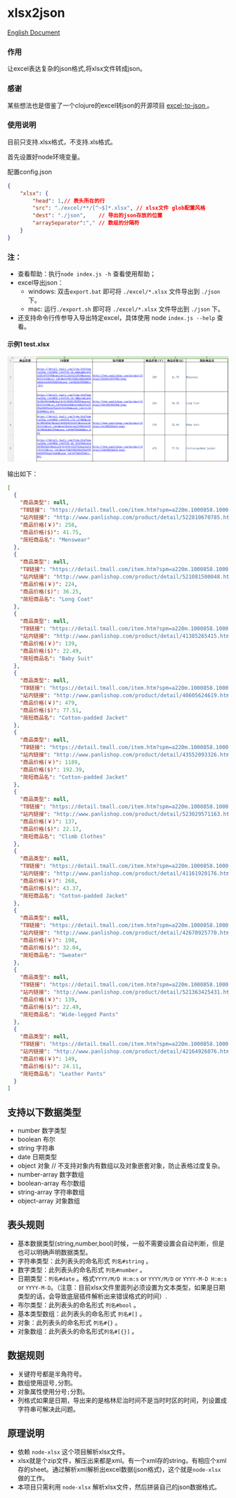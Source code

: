 xlsx2json
=========
[English Document](./docs/doc_en.md)

### 作用
让excel表达复杂的json格式,将xlsx文件转成json。

### 感谢
某些想法也是借鉴了一个clojure的excel转json的开源项目 [excel-to-json ](https://github.com/mhaemmerle/excel-to-json)。

### 使用说明
目前只支持.xlsx格式，不支持.xls格式。

首先设置好node环境变量。

配置config.json

```json
{
    "xlsx": {
        "head": 1,// 表头所在的行
        "src": "./excel/**/[^~$]*.xlsx", // xlsx文件 glob配置风格
        "dest": "./json",    // 导出的json存放的位置
        "arraySeparator":"," // 数组的分隔符
    }
}
```

### 注：
* 查看帮助：执行`node index.js -h` 查看使用帮助；
* excel导出json：
	* windows: 双击`export.bat` 即可将 `./excel/*.xlsx` 文件导出到 `./json` 下。
	* mac: 运行`./export.sh` 即可将 `./excel/*.xlsx` 文件导出到 `./json` 下。
* 还支持命令行传参导入导出特定excel，具体使用 node `index.js --help` 查看。

#### 示例1 test.xlsx
![test.xlsx](./images/2015-12-10_124111.png)

输出如下：

```json
[
  {
    "商品类型": null,
    "TB链接": "https://detail.tmall.com/item.htm?spm=a220m.1000858.1000725.36.AhHeqK&id=522810670785&skuId=3112403218305&areaId=310100&cat_id=2&rn=951f456c6662e808edbdcb160f09db01&user_id=862429966&is_b=1",
    "站内链接": "http://www.panlishop.com/product/detail/522810670785.html",
    "商品价格(￥)": 258,
    "商品价格($)": 41.75,
    "简短商品名": "Menswear"
  },
  {
    "商品类型": null,
    "TB链接": "https://detail.tmall.com/item.htm?spm=a220m.1000858.1000725.29.vMBpt9&id=521081500048&skuId=3105081352581&areaId=310100&cat_id=52040006&rn=46b207a37254f88f9c6e7bdc31001854&user_id=1112661805&is_b=1",
    "站内链接": "http://www.panlishop.com/product/detail/521081500048.html",
    "商品价格(￥)": 224,
    "商品价格($)": 36.25,
    "简短商品名": "Long Coat"
  },
  {
    "商品类型": null,
    "TB链接": "https://detail.tmall.com/item.htm?spm=a220m.1000858.1000725.172.cI7SNS&id=41385265415&skuId=82443316319&areaId=310100&cat_id=2&rn=3fa3acba229962e037313956fdb9c59e&user_id=847594984&is_b=1",
    "站内链接": "http://www.panlishop.com/product/detail/41385265415.html",
    "商品价格(￥)": 139,
    "商品价格($)": 22.49,
    "简短商品名": "Baby Suit"
  },
  {
    "商品类型": null,
    "TB链接": "https://detail.tmall.com/item.htm?spm=a220m.1000858.1000725.48.JVaV0G&id=40605624619&skuId=3100910223741&areaId=310100&cat_id=2&rn=7dbf99b29b025eff5b990f594a474d49&user_id=907846250&is_b=1",
    "站内链接": "http://www.panlishop.com/product/detail/40605624619.html",
    "商品价格(￥)": 479,
    "商品价格($)": 77.51,
    "简短商品名": "Cotton-padded Jacket"
  },
  {
    "商品类型": null,
    "TB链接": "https://detail.tmall.com/item.htm?spm=a220m.1000858.1000725.11.mZu8kp&id=43552093326&skuId=3115115506203&areaId=310100&cat_id=2&rn=206406eabffb4bea5c640d14401c3584&user_id=480140223&is_b=1",
    "站内链接": "http://www.panlishop.com/product/detail/43552093326.html",
    "商品价格(￥)": 1189,
    "商品价格($)": 192.39,
    "简短商品名": "Cotton-padded Jacket"
  },
  {
    "商品类型": null,
    "TB链接": "https://detail.tmall.com/item.htm?spm=a220m.1000858.1000725.93.mZu8kp&id=523029571163&skuId=3113911684107&areaId=310100&cat_id=2&rn=206406eabffb4bea5c640d14401c3584&user_id=1680275838&is_b=1",
    "站内链接": "http://www.panlishop.com/product/detail/523029571163.html",
    "商品价格(￥)": 137,
    "商品价格($)": 22.17,
    "简短商品名": "Climb Clothes"
  },
  {
    "商品类型": null,
    "TB链接": "https://detail.tmall.com/item.htm?spm=a220m.1000858.1000725.87.m92yQw&id=41161920176&skuId=80823172912&areaId=310100&cat_id=2&rn=fd1967db3bdc4d849806503fe5b7b28b&user_id=1641088585&is_b=1",
    "站内链接": "http://www.panlishop.com/product/detail/41161920176.html",
    "商品价格(￥)": 268,
    "商品价格($)": 43.37,
    "简短商品名": "Cotton-padded Jacket"
  },
  {
    "商品类型": null,
    "TB链接": "https://detail.tmall.com/item.htm?spm=a220m.1000858.1000725.53.hELNbL&id=42670925770&skuId=3113299516655&areaId=310100&cat_id=50025135&rn=8e036c0c327648c40964bb699728efe6&user_id=1957662395&is_b=1",
    "站内链接": "http://www.panlishop.com/product/detail/42670925770.html",
    "商品价格(￥)": 198,
    "商品价格($)": 32.04,
    "简短商品名": "Sweater"
  },
  {
    "商品类型": null,
    "TB链接": "https://detail.tmall.com/item.htm?spm=a220m.1000858.1000725.226.kEGuJ4&id=521363425431&skuId=3116779591181&areaId=310100&cat_id=2&rn=3ce64218f06b963f9109545691c05565&user_id=468066543&is_b=1",
    "站内链接": "http://www.panlishop.com/product/detail/521363425431.html",
    "商品价格(￥)": 139,
    "商品价格($)": 22.49,
    "简短商品名": "Wide-legged Pants"
  },
  {
    "商品类型": null,
    "TB链接": "https://detail.tmall.com/item.htm?spm=a220m.1000858.1000725.307.flwuNN&id=42164926076&skuId=3119240645648&areaId=310100&cat_id=2&rn=3a43f8d9886c00d7203f2ccee45ef47a&user_id=765856261&is_b=1",
    "站内链接": "http://www.panlishop.com/product/detail/42164926076.html",
    "商品价格(￥)": 149,
    "商品价格($)": 24.11,
    "简短商品名": "Leather Pants"
  } 
]
```

## 支持以下数据类型
* number 数字类型
* boolean  布尔
* string 字符串
* date 日期类型
* object 对象  // 不支持对象内有数组以及对象嵌套对象，防止表格过度复杂。
* number-array  数字数组
* boolean-array  布尔数组
* string-array  字符串数组
* object-array 对象数组

## 表头规则
* 基本数据类型(string,number,bool)时候，一般不需要设置会自动判断，但是也可以明确声明数据类型。
* 字符串类型：此列表头的命名形式 `列名#string` 。
* 数字类型：此列表头的命名形式 `列名#number` 。
* 日期类型：`列名#date` 。格式`YYYY/M/D H:m:s` or `YYYY/M/D` or `YYYY-M-D H:m:s` or `YYYY-M-D`。（注意：目前xlsx文件里面列必须设置为文本类型，如果是日期类型的话，会导致底层插件解析出来错误格式的时间）.
* 布尔类型：此列表头的命名形式 `列名#bool` 。
* 基本类型数组：此列表头的命名形式 `列名#[]` 。
* 对象：此列表头的命名形式 `列名#{}` 。
* 对象数组：此列表头的命名形式`列名#[{}]` 。


## 数据规则
* 关键符号都是半角符号。
* 数组使用逗号`,`分割。
* 对象属性使用分号`;`分割。
* 列格式如果是日期，导出来的是格林尼治时间不是当时时区的时间，列设置成字符串可解决此问题。

## 原理说明
* 依赖 `node-xlsx` 这个项目解析xlsx文件。
* xlsx就是个zip文件，解压出来都是xml。有一个xml存的string，有相应个xml存的sheet。通过解析xml解析出excel数据(json格式)，这个就是`node-xlsx` 做的工作。
* 本项目只需利用 `node-xlsx` 解析xlsx文件，然后拼装自己的json数据格式。
